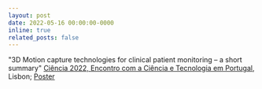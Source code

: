 ```yaml
---
layout: post
date: 2022-05-16 00:00:00-0000
inline: true
related_posts: false
---
```


"3D Motion capture technologies for clinical patient monitoring – a short summary" [Ciência 2022, Encontro com a Ciência e Tecnologia em Portugal](https://www.cmuportugal.org/events/ciencia-2022-cmu-portugal-at-the-annual-science-and-technology-summit-in-portugal/), Lisbon; <a href="assets\pdf\Eposter_Tamas_Karacsony_rev1.pdf">Poster</a>

